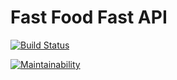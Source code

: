 # Fast Food Fast API

[![Build Status](https://travis-ci.org/MuhweziDeo/fast-food-api.svg?branch=develop)](https://travis-ci.org/MuhweziDeo/fast-food-api)

[![Maintainability](https://api.codeclimate.com/v1/badges/9506f429dee21a993b4e/maintainability)](https://codeclimate.com/github/MuhweziDeo/fast-food-api/maintainability)